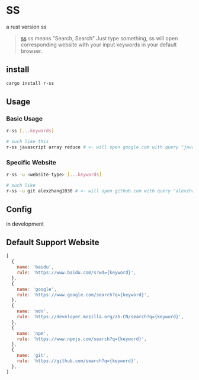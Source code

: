 # SS

a rust version ss
> [ss](https://github.com/alexzhang1030/ss) ss means "Search, Search"
Just type something, ss will open corresponding website with your input keywords in your default browser.

## install

```bash
cargo install r-ss
```

## Usage

### Basic Usage

```bash
r-ss [...keywords]

# such like this
r-ss javascript array reduce # <- will open google.com with query "javascript array reduce"
```

### Specific Website

```bash
r-ss -u <website-type> [...keywords]

# such like
r-ss -u git alexzhang1030 # <- will open github.com with query "alexzhang1030"
```

## Config

in development

## Default Support Website

```js
[
  {
    name: 'baidu',
    rule: 'https://www.baidu.com/s?wd={keyword}',
  },
  {
    name: 'google',
    rule: 'https://www.google.com/search?q={keyword}',
  },
  {
    name: 'mdn',
    rule: 'https://developer.mozilla.org/zh-CN/search?q={keyword}',
  },
  {
    name: 'npm',
    rule: 'https://www.npmjs.com/search?q={keyword}',
  },
  {
    name: 'git',
    rule: 'https://github.com/search?q={keyword}',
  },
]
```

